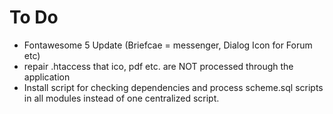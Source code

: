 To Do
=====

- Fontawesome 5 Update (Briefcae = messenger, Dialog Icon for Forum etc)
- repair .htaccess that ico, pdf etc. are NOT processed through the application
- Install script for checking dependencies and process scheme.sql scripts in all modules instead of one centralized script.